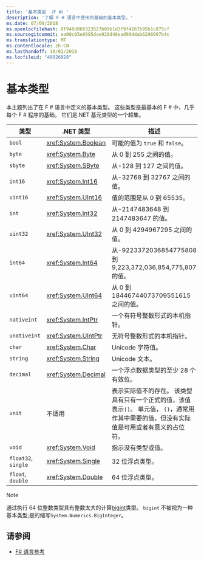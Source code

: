 ```yaml
---
title: '基本类型 （F #）'
description: '了解 F # 语言中使用的基础的基本类型。'
ms.date: 07/09/2018
ms.openlocfilehash: 8f948d066323527b09b1d3f9f4167b95b1c875cf
ms.sourcegitcommit: ea00c05e0995dae928d48ead99ddab6296097b4c
ms.translationtype: MT
ms.contentlocale: zh-CN
ms.lasthandoff: 10/02/2018
ms.locfileid: "48026928"
---
```

# <a name="basic-types"></a>基本类型

本主题列出了在 F # 语言中定义的基本类型。 这些类型是最基本的 F # 中，几乎每个 F # 程序的基础。 它们是.NET 基元类型的一个超集。

|类型|.NET 类型|描述|
|----|---------|-----------|
|`bool`|<xref:System.Boolean>|可能的值为 `true` 和 `false`。|
|`byte`|<xref:System.Byte>|从 0 到 255 之间的值。|
|`sbyte`|<xref:System.SByte>|从-128 到 127 之间的值。|
|`int16`|<xref:System.Int16>|从-32768 到 32767 之间的值。|
|`uint16`|<xref:System.UInt16>|值的范围是从 0 到 65535。|
|`int`|<xref:System.Int32>|从-2147483648 到 2147483647 的值。|
|`uint32`|<xref:System.UInt32>|从 0 到 4294967295 之间的值。|
|`int64`|<xref:System.Int64>|从-9223372036854775808 到 9,223,372,036,854,775,807 的值。|
|`uint64`|<xref:System.UInt64>|从 0 到 18446744073709551615 之间的值。|
|`nativeint`|<xref:System.IntPtr>|一个有符号整数形式的本机指针。|
|`unativeint`|<xref:System.UIntPtr>|无符号整数形式的本机指针。|
|`char`|<xref:System.Char>|Unicode 字符值。|
|`string`|<xref:System.String>|Unicode 文本。|
|`decimal`|<xref:System.Decimal>|一个浮点数据类型的至少 28 个有效位。|
|`unit`|不适用|表示实际值不的存在。 该类型具有只有一个正式的值，该值表示`()`。 单元值， `()`，通常用作其中需要的值，但没有实际值是可用或者有意义的占位符。|
|`void`|<xref:System.Void>|指示没有类型或值。|
|`float32`, `single`|<xref:System.Single>|32 位浮点类型。|
|`float`, `double`|<xref:System.Double>|64 位浮点类型。|

>[!NOTE]
通过执行 64 位整数类型具有整数太大的计算[bigint](https://msdn.microsoft.com/library/dc8be18d-4042-46c4-b136-2f21a84f6efa)类型。 `bigint` 不被视为一种基本类型;是的缩写`System.Numerics.BigInteger`。

## <a name="see-also"></a>请参阅

- [F# 语言参考](index.md)
